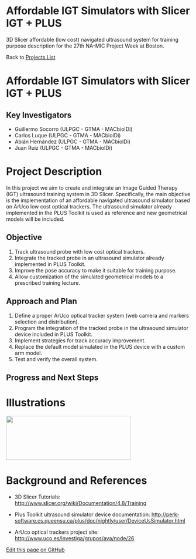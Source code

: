 # Affordable IGT Simulators with Slicer IGT + PLUS
3D Slicer affordable (low cost) navigated ultrasound system for training purpose description for the 27th NA-MIC Project Week at Boston.

Back to [Projects List](../../FIXME.md#ProjectsList)

# Affordable IGT Simulators with Slicer IGT + PLUS
## Key Investigators

- Guillermo Socorro (ULPGC - GTMA - MACbioIDi)
- Carlos Luque (ULPGC - GTMA - MACbioIDi)
- Abián Hernández (ULPGC - GTMA - MACbioIDi)
- Juan Ruiz (ULPGC - GTMA - MACbioIDi)

# Project Description

<!-- Presentation: https://medtec4susdev.github.io/FIXME -->

In this project we aim to create and integrate an Image Guided Therapy (IGT) ultrasound training system in 3D Slicer. Specifically, the main objective is the implementation of an affordable navigated ultrasound simulator based on ArUco low cost optical trackers. The ultrasound simulator already implemented in the PLUS Toolkit is used as reference and new geometrical models will be included.

## Objective

1. Track ultrasound probe with low cost optical trackers.
2. Integrate the tracked probe in an ultrasound simulator already implemented in PLUS Toolkit.
3. Improve the pose accuracy to make it suitable for training purpose.
4. Allow customization of the simulated geometrical models to a prescribed training lecture.

## Approach and Plan

1. Define a proper ArUco optical tracker system (web camera and markers selection and distribution).
2. Program the integration of the tracked probe in the ultrasound simulator device included in PLUS Toolkit. 
3. Implement strategies for track accuracy improvement.
4. Replace the default model simulated in the PLUS device with a custom arm model.
5. Test and verify the overall system.

## Progress and Next Steps

<!--Describe progress and next steps in a few bullet points as you are making progress.-->

# Illustrations

<!--Add pictures and links to videos that demonstrate what has been accomplished.-->

<img src="https://github.com/medtec4susdev/FIXME.jpg" width="340" height="120">

# Background and References

<!--Use this space for information that may help people better understand your project, like links to papers, source code, or data.-->

+ 3D Slicer Tutorials: http://www.slicer.org/wiki/Documentation/4.8/Training

+ Plus Toolkit ultrasound simulator device documentation: http://perk-software.cs.queensu.ca/plus/doc/nightly/user/DeviceUsSimulator.html

+ ArUco optical trackers project site: http://www.uco.es/investiga/grupos/ava/node/26

<!--Link for editing page when displayed in GitHub pages-->
<a href="https://github.com/NA-MIC/ProjectWeek/edit/master/PW27_2018_Boston/Projects/FIXME.md">Edit this page on GitHub</a>
